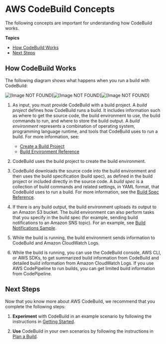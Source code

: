 # AWS CodeBuild Concepts<a name="concepts"></a>

The following concepts are important for understanding how CodeBuild works\.

**Topics**
+ [How CodeBuild Works](#concepts-how-it-works)
+ [Next Steps](#concepts-next-steps)

## How CodeBuild Works<a name="concepts-how-it-works"></a>

The following diagram shows what happens when you run a build with CodeBuild: 

![\[Image NOT FOUND\]](http://docs.aws.amazon.com/codebuild/latest/userguide/images/arch.png)![\[Image NOT FOUND\]](http://docs.aws.amazon.com/codebuild/latest/userguide/)![\[Image NOT FOUND\]](http://docs.aws.amazon.com/codebuild/latest/userguide/)

1. As input, you must provide CodeBuild with a build project\. A *build project* defines how CodeBuild runs a build\. It includes information such as where to get the source code, the build environment to use, the build commands to run, and where to store the build output\. A *build environment* represents a combination of operating system, programming language runtime, and tools that CodeBuild uses to run a build\. For more information, see:
   + [Create a Build Project](create-project.md)
   + [Build Environment Reference](build-env-ref.md)

1. CodeBuild uses the build project to create the build environment\.

1. CodeBuild downloads the source code into the build environment and then uses the build specification \(build spec\), as defined in the build project or included directly in the source code\. A *build spec* is a collection of build commands and related settings, in YAML format, that CodeBuild uses to run a build\. For more information, see the [Build Spec Reference](build-spec-ref.md)\.

1. If there is any build output, the build environment uploads its output to an Amazon S3 bucket\. The build environment can also perform tasks that you specify in the build spec \(for example, sending build notifications to an Amazon SNS topic\)\. For an example, see [Build Notifications Sample](sample-build-notifications.md)\.

1. While the build is running, the build environment sends information to CodeBuild and Amazon CloudWatch Logs\.

1. While the build is running, you can use the CodeBuild console, AWS CLI, or AWS SDKs, to get summarized build information from CodeBuild and detailed build information from Amazon CloudWatch Logs\. If you use AWS CodePipeline to run builds, you can get limited build information from CodePipeline\.

## Next Steps<a name="concepts-next-steps"></a>

Now that you know more about AWS CodeBuild, we recommend that you complete the following steps:

1. **Experiment** with CodeBuild in an example scenario by following the instructions in [Getting Started](getting-started.md)\.

1. **Use** CodeBuild in your own scenarios by following the instructions in [Plan a Build](planning.md)\.